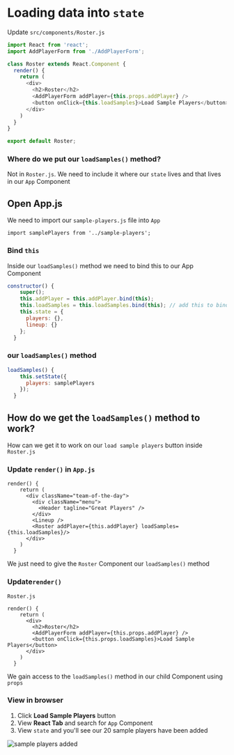 # Loading data into `state`

Update `src/components/Roster.js`

```js
import React from 'react';
import AddPlayerForm from './AddPlayerForm';

class Roster extends React.Component {
  render() {
    return (
      <div>
        <h2>Roster</h2>
        <AddPlayerForm addPlayer={this.props.addPlayer} />
        <button onClick={this.loadSamples}>Load Sample Players</button>
      </div>
    )
  }
}

export default Roster;
```

### Where do we put our `loadSamples()` method?
Not in `Roster.js`. We need to include it where our `state` lives and that lives in our `App` Component

## Open App.js
We need to import our `sample-players.js` file into `App`

`import samplePlayers from '../sample-players';`

### Bind `this`
Inside our `loadSamples()` method we need to bind this to our App Component

```js
constructor() {
    super();
    this.addPlayer = this.addPlayer.bind(this);
    this.loadSamples = this.loadSamples.bind(this); // add this to bind `this`
    this.state = {
      players: {},
      lineup: {}
    };
  }
```

### our `loadSamples()` method

```js
loadSamples() {
    this.setState({
      players: samplePlayers
    });
  }
```

## How do we get the `loadSamples()` method to work?
How can we get it to work on our `load sample players` button inside `Roster.js`

### Update `render()` in `App.js`

```
render() {
    return (
      <div className="team-of-the-day">
        <div className="menu">
          <Header tagline="Great Players" />
        </div>
        <Lineup />
        <Roster addPlayer={this.addPlayer} loadSamples={this.loadSamples}/>
      </div>
    )
  }
```

We just need to give the `Roster` Component our `loadSamples()` method

### Update`render()`

`Roster.js`

```
render() {
    return (
      <div>
        <h2>Roster</h2>
        <AddPlayerForm addPlayer={this.props.addPlayer} />
        <button onClick={this.props.loadSamples}>Load Sample Players</button>
      </div>
    )
  }
```

We gain access to the `loadSamples()` method in our child Component using `props`

### View in browser
1. Click **Load Sample Players** button
2. View **React Tab** and search for `App` Component
3. View `state` and you'll see our 20 sample players have been added

![sample players added](https://i.imgur.com/0pk5zhh.png)


